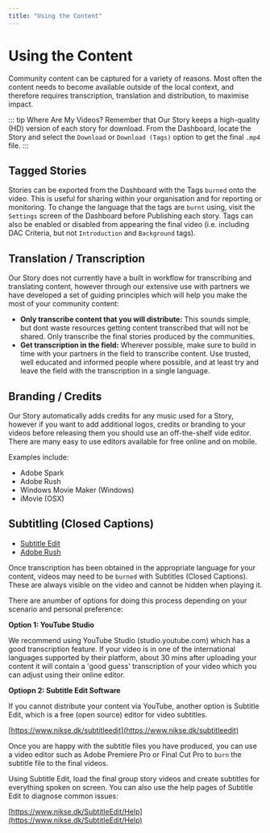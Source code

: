 ```yaml
---
title: "Using the Content"
---
```


<ReadTime />

<Steps :step="5"/>

# Using the Content

<Leader>

Community content can be captured for a variety of reasons. Most often the content needs to become available outside of the local context, and therefore requires transcription, translation and distribution, to maximise impact.

</Leader>

::: tip Where Are My Videos?
Remember that Our Story keeps a high-quality (HD) version of each story for download. From the Dashboard, locate the Story and select the `Download` or `Download (Tags)` option to get the final `.mp4` file.
:::

## Tagged Stories

Stories can be exported from the Dashboard with the Tags `burned` onto the video. This is useful for sharing within your organisation and for reporting or monitoring. To change the language that the tags are `burnt` using, visit the `Settings` screen of the Dashboard before Publishing each story. Tags can also be enabled or disabled from appearing the final video (i.e. including DAC Criteria, but not `Introduction` and `Background` tags).

## Translation / Transcription

Our Story does not currently have a built in workflow for transcribing and translating content, however through our extensive use with partners we have developed a set of guiding principles which will help you make the most of your community content:

- **Only transcribe content that you will distribute:** This sounds simple, but dont waste resources getting content transcribed that will not be shared. Only transcribe the final stories produced by the communities.
- **Get transcription in the field:** Wherever possible, make sure to build in time with your partners in the field to transcribe content. Use trusted, well educated and informed people where possible, and at least try and leave the field with the transcription in a single language.

## Branding / Credits

Our Story automatically adds credits for any music used for a Story, however if you want to add additional logos, credits or branding to your videos before releasing them you should use an off-the-shelf vide editor. There are many easy to use editors available for free online and on mobile.

Examples include:

- Adobe Spark
- Adobe Rush
- Windows Movie Maker (Windows)
- iMovie (OSX)

<!-- Software for adding logos to videos  -->

<!-- Currently Our Story doesn't support the editing of the community published videos. If you want to add organisation logos, we suggest you use one of the many freely available tools (e.g. WIndows Movie Maker) to do this.  -->

## Subtitling (Closed Captions)

<Materials>

- [Subtitle Edit](https://www.nikse.dk/subtitleedit)
- [Adobe Rush](https://www.nikse.dk/subtitleedit)

</Materials>

Once transcription has been obtained in the appropriate language for your content, videos may need to be `burned` with Subtitles (Closed Captions). These are always visible on the video and cannot be hidden when playing it.

There are anumber of options for doing this process depending on your scenario and personal preference:

**Option 1: YouTube Studio**

We recommend using YouTube Studio (studio.youtube.com) which has a good transcription feature. If your video is in one of the international languages supported by their platform, about 30 mins after uploading your content it will contain a 'good guess' transcription of your video which you can adjust using their online editor.

**Optiopn 2: Subtitle Edit Software**

If you cannot distribute your content via YouTube, another option is Subtitle Edit, which is a free (open source) editor for video subtitles. 

[https://www.nikse.dk/subtitleedit](https://www.nikse.dk/subtitleedit)

Once you are happy with the subtitle files you have produced, you can use a video editor such as Adobe Premiere Pro or Final Cut Pro to `burn` the subtitle file to the final videos.

Using Subtitle Edit, load the final group story videos and create subtitles for everything spoken on screen. You can also use the help pages of Subtitle Edit to diagnose common issues: 

[https://www.nikse.dk/SubtitleEdit/Help](https://www.nikse.dk/SubtitleEdit/Help)

